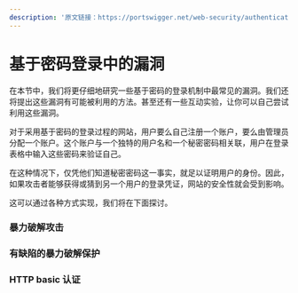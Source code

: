 ```yaml
---
description: '原文链接：https://portswigger.net/web-security/authentication/password-based'
---
```


# 基于密码登录中的漏洞

在本节中，我们将更仔细地研究一些基于密码的登录机制中最常见的漏洞。我们还将提出这些漏洞有可能被利用的方法。甚至还有一些互动实验，让你可以自己尝试利用这些漏洞。

对于采用基于密码的登录过程的网站，用户要么自己注册一个账户，要么由管理员分配一个账户。这个账户与一个独特的用户名和一个秘密密码相关联，用户在登录表格中输入这些密码来验证自己。

在这种情况下，仅凭他们知道秘密密码这一事实，就足以证明用户的身份。因此，如果攻击者能够获得或猜到另一个用户的登录凭证，网站的安全性就会受到影响。

这可以通过各种方式实现，我们将在下面探讨。

### 暴力破解攻击



### 有缺陷的暴力破解保护



### HTTP basic 认证 <a id="http-basic-authentication"></a>








